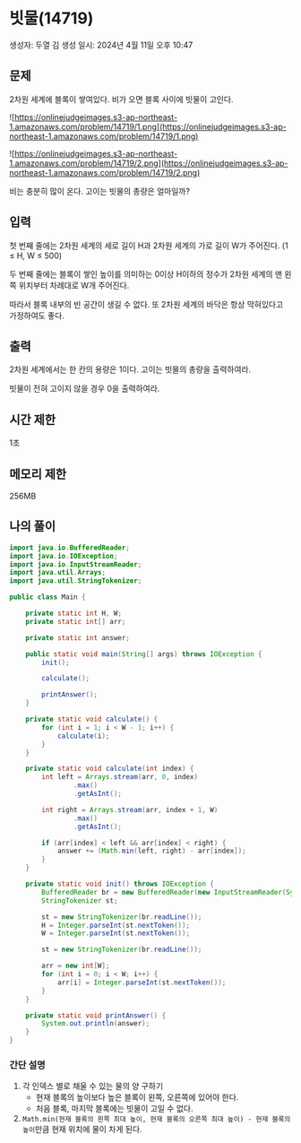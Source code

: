 # 빗물(14719)

생성자: 두열 김
생성 일시: 2024년 4월 11일 오후 10:47

## 문제

2차원 세계에 블록이 쌓여있다. 비가 오면 블록 사이에 빗물이 고인다.

![https://onlinejudgeimages.s3-ap-northeast-1.amazonaws.com/problem/14719/1.png](https://onlinejudgeimages.s3-ap-northeast-1.amazonaws.com/problem/14719/1.png)

![https://onlinejudgeimages.s3-ap-northeast-1.amazonaws.com/problem/14719/2.png](https://onlinejudgeimages.s3-ap-northeast-1.amazonaws.com/problem/14719/2.png)

비는 충분히 많이 온다. 고이는 빗물의 총량은 얼마일까?

## 입력

첫 번째 줄에는 2차원 세계의 세로 길이 H과 2차원 세계의 가로 길이 W가 주어진다. (1 ≤ H, W ≤ 500)

두 번째 줄에는 블록이 쌓인 높이를 의미하는 0이상 H이하의 정수가 2차원 세계의 맨 왼쪽 위치부터 차례대로 W개 주어진다.

따라서 블록 내부의 빈 공간이 생길 수 없다. 또 2차원 세계의 바닥은 항상 막혀있다고 가정하여도 좋다.

## 출력

2차원 세계에서는 한 칸의 용량은 1이다. 고이는 빗물의 총량을 출력하여라.

빗물이 전혀 고이지 않을 경우 0을 출력하여라.

## 시간 제한

1초

## 메모리 제한

256MB

## 나의 풀이

```java
import java.io.BufferedReader;
import java.io.IOException;
import java.io.InputStreamReader;
import java.util.Arrays;
import java.util.StringTokenizer;

public class Main {

    private static int H, W;
    private static int[] arr;

    private static int answer;

    public static void main(String[] args) throws IOException {
        init();

        calculate();

        printAnswer();
    }

    private static void calculate() {
        for (int i = 1; i < W - 1; i++) {
            calculate(i);
        }
    }

    private static void calculate(int index) {
        int left = Arrays.stream(arr, 0, index)
                .max()
                .getAsInt();

        int right = Arrays.stream(arr, index + 1, W)
                .max()
                .getAsInt();

        if (arr[index] < left && arr[index] < right) {
            answer += (Math.min(left, right) - arr[index]);
        }
    }

    private static void init() throws IOException {
        BufferedReader br = new BufferedReader(new InputStreamReader(System.in));
        StringTokenizer st;

        st = new StringTokenizer(br.readLine());
        H = Integer.parseInt(st.nextToken());
        W = Integer.parseInt(st.nextToken());

        st = new StringTokenizer(br.readLine());

        arr = new int[W];
        for (int i = 0; i < W; i++) {
            arr[i] = Integer.parseInt(st.nextToken());
        }
    }

    private static void printAnswer() {
        System.out.println(answer);
    }
}

```

### 간단 설명

1. 각 인덱스 별로 채울 수 있는 물의 양 구하기
    - 현재 블록의 높이보다 높은 블록이 왼쪽, 오른쪽에 있어야 한다.
    - 처음 블록, 마지막 블록에는 빗물이 고일 수 없다.
2. `Math.min(현재 블록의 왼쪽 최대 높이, 현재 블록의 오른쪽 최대 높이) - 현재 블록의 높이`만큼 현재 위치에 물이 차게 된다.